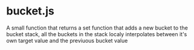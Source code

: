 # bucket.js

A small function that returns a set function that adds a new bucket to the bucket stack, all the buckets in the stack localy interpolates between it's own target value and the previuous bucket value
